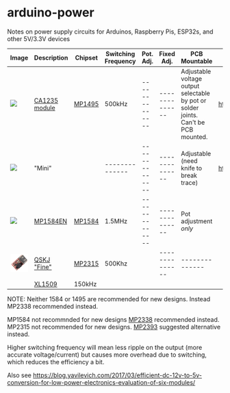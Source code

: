 # arduino-power
Notes on power supply circuits for Arduinos, Raspberry Pis, ESP32s, and other 5V/3.3V devices



| Image | Description | Chipset | Switching Frequency |  Pot. Adj. | Fixed Adj. | PCB Mountable | Notes | Link |
| -------------- | -------------- | -------------- | -------------- | -------------- | -------------- | -------------- | -------------- | -------------- |
| <img src="https://github.com/playfultechnology/arduino-power/tree/main/images/CA1235.png" /> | [CA1235 module](https://www.aliexpress.com/item/1005005231661753.html) | [MP1495](https://www.monolithicpower.com/en/mp1495.html) |  500kHz | -------------- | -------------- | Adjustable voltage output selectable by pot or solder joints. Can't be PCB mounted. | https://www.aliexpress.com/item/1005005231661753.html |
| <img src="https://github.com/playfultechnology/arduino-power/tree/main/images/Mini.png" />  | "Mini" | |  -------------- | -------------- | -------------- | Adjustable (need knife to break trace) | https://www.aliexpress.com/item/4000016739581.html |
| <img src="https://github.com/playfultechnology/arduino-power/blob/main/images/MP1584EN.jpg" />| [MP1584EN](https://www.amazon.co.uk/DollaTek-MP1584EN-Step-Down-Adjustable-Converter/dp/B07DJ5HZ7G) | [MP1584](https://www.monolithicpower.com/en/mp1584.html) | 1.5MHz | -------------- | -------------- | Pot adjustment _only_ |  |
| <img src="https://github.com/playfultechnology/arduino-power/blob/main/images/QSKJ.jpg" />| [QSKJ "Fine"](https://www.aliexpress.com/item/32815170131.html) | [MP2315](https://www.openhacks.com/uploadsproductos/datasheet_77.pdf) | 500Khz | | -------------- | -------------- |  |
| | [XL1509](https://www.lcsc.com/datasheet/lcsc_datasheet_2304140030_XLSEMI-XL1509-5-0E1_C61063.pdf) | 150kHz |||


NOTE: Neither 1584 or 1495 are recommended for new designs. Instead MP2338 recommended instead.

MP1584 not recommnded for new designs [MP2338](https://www.monolithicpower.com/en/mp2338.html) recommended instead.
MP2315 not recommended for new designs. [MP2393](https://www.monolithicpower.com/en/mp2393.html) suggested alternative instead.

Higher switching frequency will mean less ripple on the output (more accurate voltage/current) but causes more overhead due to switching, which reduces the efficiency a bit.

Also see https://blog.yavilevich.com/2017/03/efficient-dc-12v-to-5v-conversion-for-low-power-electronics-evaluation-of-six-modules/
